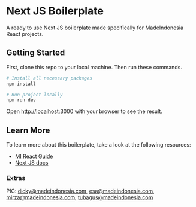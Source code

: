 # Next JS Boilerplate

A ready to use Next JS boilerplate made specifically for MadeIndonesia React projects.

## Getting Started

First, clone this repo to your local machine. Then run these commands.

```bash
# Install all necessary packages
npm install

# Run project locally
npm run dev
```

Open [http://localhost:3000](http://localhost:3000) with your browser to see the result.

## Learn More

To learn more about this boilerplate, take a look at the following resources:

- [MI React Guide](https://dickymadeindonesia.gitbook.io/mi-react-guide/)
- [Next JS docs](https://nextjs.org/docs/getting-started)

### Extras

PIC: dicky@madeindonesia.com, esa@madeindonesia.com, mirza@madeindonesia.com, tubagus@madeindonesia.com
